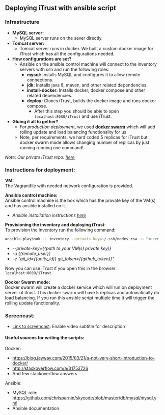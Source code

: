 ## Deploying iTrust with ansible script

### Infrastructure
  - **MySQL server:**
    - MySQL server runs on the sever directly.
  - **Tomcat server:**
    - Tomcat server runs in docker. We built a custom docker image for iTrust which has all the configurations needed.
  - **How configurations are set?**
    - Ansible on the ansible control machine will connect to the inventory servers with ssh and run the following roles:
      - **mysql:** Installs MySQL and configures it to allow remote connections.
      - **jdk:** Installs java 8, maven, and other related dependencies.
      - **install-docker:** Installs docker, docker compose and other related dependencies.
      - **deploy:** Clones iTrust, builds the docker image and runs docker compose.
        - After this step you should be able to open `localhost:8080/iTrust` and use iTrust.
  - **Gluing it all to gether?**
    - _For production deployment_, we used **[docker swarm](https://docs.docker.com/engine/swarm/)** which will add rolling update and load balancing functionality for us.  
    - Note, per requirements, we hard coded 5 replicas for iTrust but docker swarm mode allows changing number of replicas by just running running one command!

_Note: Our private iTrust repo: [here](https://github.ncsu.edu/smirhos/iTrust-v23)_

### Instructions for deployment:
**VM:**</br>
The Vagrantfile with needed network configuration is provided.

**Ansible control machine:**</br>
Ansible control machine is the box which has the provate key of the VM(s) and has ansible installed on it.
  - _Ansible installation instructions [here](http://docs.ansible.com/ansible/intro_installation.html)_

**Provisioning the inventory and deploying iTrust:**</br>
To provision the inventory run the following command:
``` bash
ansible-playbook -i inventory --private-key=~/.ssh/nodes_rsa -u "<user_name>" main.yml -e "git_id=<unity_id> git_token=<github_token>"
```
  - _--private-key={{path to your VM(s) private key}}_ 
  - _-u {{remote_user}}_
  - _-e "git_id={{unity_id}} git_token={{github_token}}"_

Now you can use iTrust if you open this in the browser: `localhost:8080/iTrust` </br>

**Docker Swarm mode:**</br>
Docker swarm will create a docker service which will run on deployment server of itrust. This docker swarm will have 5 replicas and automatically do load balancing. If you run this ansible script multiple time it will trigger the rolling update functionality.

### Screencast:  

* [Link to screencast](https://youtu.be/9zDx4AShGT8): Enable video subtitle for description


#### Useful sources for writing the scripts: 
Docker: 
  - https://blog.jayway.com/2015/03/21/a-not-very-short-introduction-to-docker/
  - http://stackoverflow.com/a/31753726
  - And few stackoverflow answers

Ansible:
  - MySQL role: https://github.com/chrisparnin/skycode/blob/master/db/mysql/mysql.yml
  - Ansible documentation
